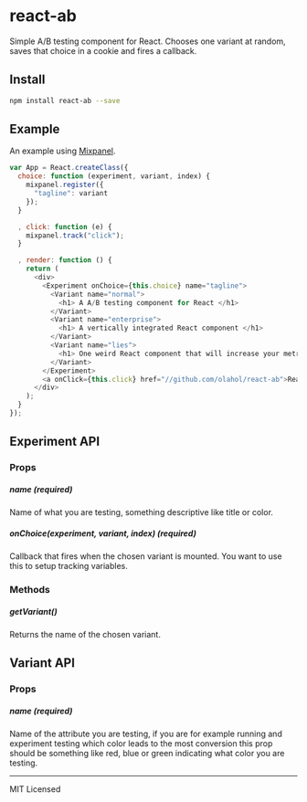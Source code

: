 # react-ab

Simple A/B testing component for React. Chooses one variant at random, saves
that choice in a cookie and fires a callback.

## Install

```bash
npm install react-ab --save
```

## Example

An example using [Mixpanel](https://mixpanel.com/).

```js
var App = React.createClass({
  choice: function (experiment, variant, index) {
    mixpanel.register({
      "tagline": variant
    });
  }

  , click: function (e) {
    mixpanel.track("click");
  }

  , render: function () {
    return (
      <div>
        <Experiment onChoice={this.choice} name="tagline">
          <Variant name="normal">
            <h1> A A/B testing component for React </h1>
          </Variant>
          <Variant name="enterprise">
            <h1> A vertically integrated React component </h1>
          </Variant>
          <Variant name="lies">
            <h1> One weird React component that will increase your metrics by 100%! </h1>
          </Variant>
        </Experiment>
        <a onClick={this.click} href="//github.com/olahol/react-ab">React AB component</a>
      </div>
    );
  }
});
```

## Experiment API

### Props

##### name (required)

Name of what you are testing, something descriptive like title or color.

##### onChoice(experiment, variant, index) (required)

Callback that fires when the chosen variant is mounted. You want to use
this to setup tracking variables.

### Methods

##### getVariant()

Returns the name of the chosen variant.

## Variant API

### Props

##### name (required)

Name of the attribute you are testing, if you are for example running
and experiment testing which color leads to the most conversion this
prop should be something like red, blue or green indicating what color
you are testing.

---

MIT Licensed
